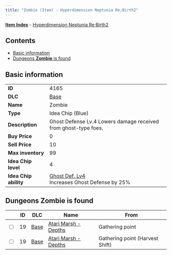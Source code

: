 ```yaml
---
title: "Zombie (Item) - Hyperdimension Neptunia Re;Birth2"
---
```


[**Item Index**](/neptunia/rb2/item/index.html) - [Hyperdimension Neptunia Re;Birth2](/neptunia/rb2)

## Contents

- [Basic information](#basic-information)
- [Dungeons **Zombie** is found](#dungeons-zombie-is-found)

## Basic information

|   |   |
| -- | -- |
| **ID** | 4165 |
| **DLC** | [Base](/neptunia/rb2/dlc/0-base.html) |
| **Name** | Zombie |
| **Type** | Idea Chip (Blue) |
| **Description** | Ghost Defense Lv.4 Lowers damage received from ghost-type foes. |
| **Buy Price** | 0 |
| **Sell Price** | 10 |
| **Max inventory** | 99 |
| **Idea Chip level** | 4 |
| **Idea Chip ability** | [Ghost Def. Lv4](/neptunia/rb2/ability/0-9564-ghost-def-lv4.html)<br />Increases Ghost Defense by 25% |

## Dungeons **Zombie** is found

|    | ID | DLC | Name | From |
| -- | -- | --- | ---- | ---- |
| <input type="checkbox" id="rb2-dungeon-0-19" class="trackbox" /> | 19 | [Base](/neptunia/rb2/dlc/0-base.html) | [Atari Marsh - Depths](/neptunia/rb2/dungeon/0-19-atari-marsh-depths.html) | Gathering point |
| <input type="checkbox" id="rb2-dungeon-0-19" class="trackbox" /> | 19 | [Base](/neptunia/rb2/dlc/0-base.html) | [Atari Marsh - Depths](/neptunia/rb2/dungeon/0-19-atari-marsh-depths.html) | Gathering point (Harvest Shift) |